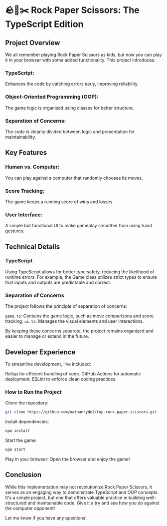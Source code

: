 # 🪨📄✂️ Rock Paper Scissors: The TypeScript Edition

## Project Overview
We all remember playing Rock Paper Scissors as kids, but now you can play it in your browser with some added functionality. This project introduces:

### TypeScript:
Enhances the code by catching errors early, improving reliability.

### Object-Oriented Programming (OOP):
 The game logic is organized using classes for better structure.

### Separation of Concerns:
 The code is cleanly divided between logic and presentation for maintainability.

## Key Features

### Human vs. Computer:
You can play against a computer that randomly chooses its moves.

### Score Tracking:
The game keeps a running score of wins and losses.

### User Interface:
A simple but functional UI to make gameplay smoother than using hand gestures.

## Technical Details

### TypeScript
Using TypeScript allows for better type safety, reducing the likelihood of runtime errors. For example, the Game class utilizes strict types to ensure that inputs and outputs are predictable and correct.

### Separation of Concerns
The project follows the principle of separation of concerns:

`game.ts`: Contains the game logic, such as move comparisons and score tracking.
`ui.ts`: Manages the visual elements and user interactions.

By keeping these concerns separate, the project remains organized and easier to manage or extend in the future.

## Developer Experience
To streamline development, I've included:

Rollup for efficient bundling of code.
GitHub Actions for automatic deployment.
ESLint to enforce clean coding practices.

### How to Run the Project
Clone the repository:
```bash
git clone https://github.com/nathanrydel/top-rock-paper-scissors.git
```

Install dependencies:
```bash
npm install
```

Start the game:
```bash
npm start
```

Play in your browser: Open the browser and enjoy the game!

## Conclusion
While this implementation may not revolutionize Rock Paper Scissors, it serves as an engaging way to demonstrate TypeScript and OOP concepts. It's a simple project, but one that offers valuable practice in building well-structured and maintainable code. Give it a try and see how you do against the computer opponent!

Let me know if you have any questions!